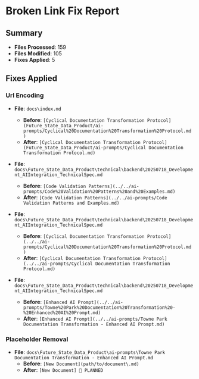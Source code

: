 # Broken Link Fix Report

## Summary
- **Files Processed**: 159
- **Files Modified**: 105
- **Fixes Applied**: 5

## Fixes Applied

### Url Encoding

- **File**: `docs\index.md`
  - **Before**: `[Cyclical Documentation Transformation Protocol](Future_State_Data_Product/ai-prompts/Cyclical%20Documentation%20Transformation%20Protocol.md)`
  - **After**: `[Cyclical Documentation Transformation Protocol](Future_State_Data_Product/ai-prompts/Cyclical Documentation Transformation Protocol.md)`

- **File**: `docs\Future_State_Data_Product\technical\backend\20250718_Development_AIIntegration_TechnicalSpec.md`
  - **Before**: `[Code Validation Patterns](../../ai-prompts/Code%20Validation%20Patterns%20and%20Examples.md)`
  - **After**: `[Code Validation Patterns](../../ai-prompts/Code Validation Patterns and Examples.md)`

- **File**: `docs\Future_State_Data_Product\technical\backend\20250718_Development_AIIntegration_TechnicalSpec.md`
  - **Before**: `[Cyclical Documentation Transformation Protocol](../../ai-prompts/Cyclical%20Documentation%20Transformation%20Protocol.md)`
  - **After**: `[Cyclical Documentation Transformation Protocol](../../ai-prompts/Cyclical Documentation Transformation Protocol.md)`

- **File**: `docs\Future_State_Data_Product\technical\backend\20250718_Development_AIIntegration_TechnicalSpec.md`
  - **Before**: `[Enhanced AI Prompt](../../ai-prompts/Towne%20Park%20Documentation%20Transformation%20-%20Enhanced%20AI%20Prompt.md)`
  - **After**: `[Enhanced AI Prompt](../../ai-prompts/Towne Park Documentation Transformation - Enhanced AI Prompt.md)`

### Placeholder Removal

- **File**: `docs\Future_State_Data_Product\ai-prompts\Towne Park Documentation Transformation - Enhanced AI Prompt.md`
  - **Before**: `[New Document](path/to/document\.md)`
  - **After**: `[New Document] 🔄 PLANNED`

